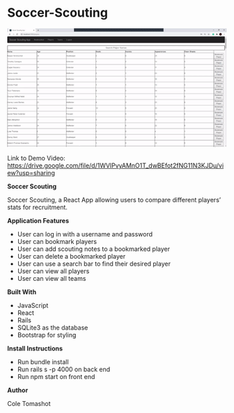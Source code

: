 # Soccer-Scouting

![](https://github.com/ctomashot/Soccer-Scouting/blob/main/soccer-scouting-frontend/public/ezgif.com-gif-maker.gif?raw=true)

Link to Demo Video: https://drive.google.com/file/d/1WVlPvyAMnO1T_dwBEfot2fNG11N3KJDu/view?usp=sharing


**Soccer Scouting**

Soccer Scouting, a React App allowing users to compare different players’ stats for recruitment.

**Application Features**

* User can log in with a username and password
* User can bookmark players
* User can add scouting notes to a bookmarked player
* User can delete a bookmarked player
* User can use a search bar to find their desired player
* User can view all players
* User can view all teams

**Built With**

* JavaScript
* React
* Rails
* SQLite3 as the database
* Bootstrap for styling

**Install Instructions**

* Run bundle install
* Run rails s -p 4000 on back end
* Run npm start on front end

**Author**

Cole Tomashot
